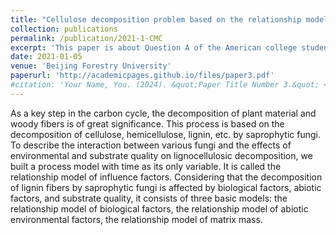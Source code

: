 ```yaml
---
title: "Cellulose decomposition problem based on the relationship model of influence factors"
collection: publications
permalink: /publication/2021-1-CMC
excerpt: 'This paper is about Question A of the American college student mathematical Contest in Modeling.'
date: 2021-01-05
venue: 'Beijing Forestry University'
paperurl: 'http://academicpages.github.io/files/paper3.pdf'
#citation: 'Your Name, You. (2024). &quot;Paper Title Number 3.&quot; <i>GitHub Journal of Bugs</i>. 1(3).'
---
```


As a key step in the carbon cycle, the decomposition of plant material and woody fibers is of great significance. This process is based on the decomposition of cellulose, hemicellulose, lignin, etc. by saprophytic fungi. To describe the interaction between various fungi and the effects of environmental and substrate quality on lignocellulosic decomposition, we built a process model with time as its only variable. It is called the relationship model of influence factors. Considering that the decomposition of lignin fibers by saprophytic fungi is affected by biological factors, abiotic factors, and substrate quality, it consists of three basic models: the relationship model of biological factors, the relationship model of abiotic environmental factors, the relationship model of matrix mass. 
